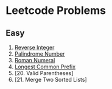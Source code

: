# Leetcode Problems

## Easy

1. [Reverse Integer](./Easy/ReverseInteger.js)
2. [Palindrome Number](./Easy/PalindromeNumber.js)
3. [Roman Numeral](./Easy/RomanToInteger.js)
4. [Longest Common Prefix](./Easy/LongestCommonPrefix.js)
5. [20. Valid Parentheses]
6. [21. Merge Two Sorted Lists]
